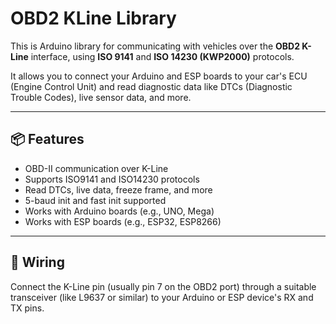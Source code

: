 # OBD2 KLine Library

This is Arduino library for communicating with vehicles over the **OBD2 K-Line** interface, using **ISO 9141** and **ISO 14230 (KWP2000)** protocols.

It allows you to connect your Arduino and ESP boards to your car's ECU (Engine Control Unit) and read diagnostic data like DTCs (Diagnostic Trouble Codes), live sensor data, and more.

---

## 📦 Features

- OBD-II communication over K-Line
- Supports ISO9141 and ISO14230 protocols
- Read DTCs, live data, freeze frame, and more
- 5-baud init and fast init supported
- Works with Arduino boards (e.g., UNO, Mega)
- Works with ESP boards (e.g., ESP32, ESP8266)

---

## 🔌 Wiring

Connect the K-Line pin (usually pin 7 on the OBD2 port) through a suitable transceiver (like L9637 or similar) to your Arduino or ESP device's RX and TX pins.
